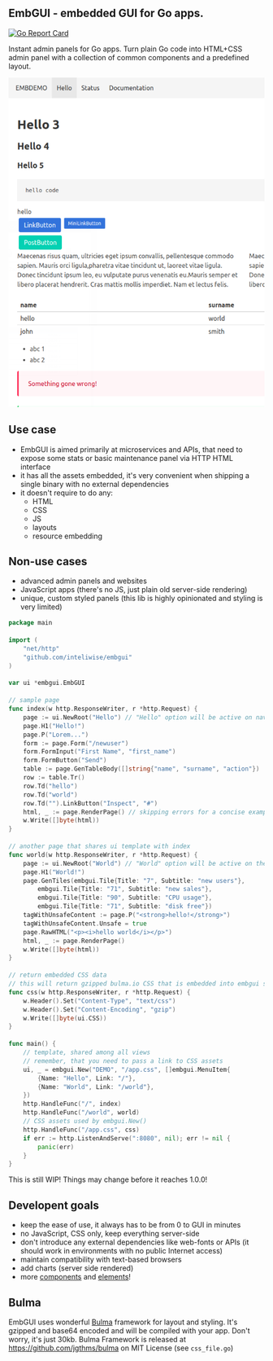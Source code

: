 ## EmbGUI - embedded GUI for Go apps. 

[![Go Report Card](https://goreportcard.com/badge/github.com/inteliwise/embgui)](https://goreportcard.com/report/github.com/inteliwise/embgui)

Instant admin panels for Go apps. Turn plain Go code into HTML+CSS admin panel with a collection of common components and a predefined layout.

<img src="https://raw.githubusercontent.com/inteliwise/embgui/master/examples/screenshot.png" alt="screenshot" style="max-width:100%;"></a>

## Use case

* EmbGUI is aimed primarily at microservices and APIs, that need to expose some stats or basic maintenance panel via HTTP HTML interface
* it has all the assets embedded, it's very convenient when shipping a single binary with no external dependencies
* it doesn't require to do any:
	* HTML
	* CSS
	* JS
	* layouts
	* resource embedding

## Non-use cases

* advanced admin panels and websites
* JavaScript apps (there's no JS, just plain old server-side rendering)
* unique, custom styled panels (this lib is highly opinionated and styling is very limited)


```go
package main

import (
	"net/http"
	"github.com/inteliwise/embgui"
)

var ui *embgui.EmbGUI

// sample page
func index(w http.ResponseWriter, r *http.Request) {
	page := ui.NewRoot("Hello") // "Hello" option will be active on navbar
	page.H1("Hello!")
	page.P("Lorem...")
	form := page.Form("/newuser")
	form.FormInput("First Name", "first_name")
	form.FormButton("Send")
	table := page.GenTableBody([]string{"name", "surname", "action"})
	row := table.Tr()
	row.Td("hello")
	row.Td("world")
	row.Td("").LinkButton("Inspect", "#")
	html, _ := page.RenderPage() // skipping errors for a concise example
	w.Write([]byte(html))
}

// another page that shares ui template with index
func world(w http.ResponseWriter, r *http.Request) {
	page := ui.NewRoot("World") // "World" option will be active on the navbar
	page.H1("World!")
	page.GenTiles(embgui.Tile{Title: "7", Subtitle: "new users"},
		embgui.Tile{Title: "71", Subtitle: "new sales"},
		embgui.Tile{Title: "90", Subtitle: "CPU usage"},
		embgui.Tile{Title: "71", Subtitle: "disk free"})	
	tagWithUnsafeContent := page.P("<strong>hello!</strong>")
	tagWithUnsafeContent.Unsafe = true
	page.RawHTML("<p><i>hello world</i></p>")
	html, _ := page.RenderPage()
	w.Write([]byte(html))
}

// return embedded CSS data
// this will return gzipped bulma.io CSS that is embedded into embgui sources
func css(w http.ResponseWriter, r *http.Request) {
	w.Header().Set("Content-Type", "text/css")
	w.Header().Set("Content-Encoding", "gzip")
	w.Write([]byte(ui.CSS)) 
}

func main() {
	// template, shared among all views
	// remember, that you need to pass a link to CSS assets
	ui, _ = embgui.New("DEMO", "/app.css", []embgui.MenuItem{
		{Name: "Hello", Link: "/"},
		{Name: "World", Link: "/world"},
	})
	http.HandleFunc("/", index)
	http.HandleFunc("/world", world)
	// CSS assets used by embgui.New()
	http.HandleFunc("/app.css", css)
	if err := http.ListenAndServe(":8080", nil); err != nil {
		panic(err)
	}
}
```

This is still WIP! Things may change before it reaches 1.0.0!

## Developent goals

* keep the ease of use, it always has to be from 0 to GUI in minutes
* no JavaScript, CSS only, keep everything server-side
* don't introduce any external dependencies like web-fonts or APIs (it should work in environments with no public Internet access)
* maintain compatibility with text-based browsers 
* add charts (server side rendered)
* more [components](https://bulma.io/documentation/components/) and [elements](https://bulma.io/documentation/elements/)! 

## Bulma

EmbGUI uses wonderful [Bulma](https://bulma.io/) framework for layout and styling. It's gzipped and base64 encoded and will be compiled with your app. Don't worry, it's just 30kb.
Bulma Framework is released at https://github.com/jgthms/bulma on MIT License (see `css_file.go`)
